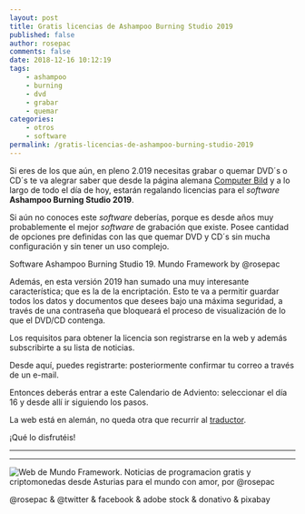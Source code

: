 ```yaml
---
layout: post
title: Gratis licencias de Ashampoo Burning Studio 2019
published: false
author: rosepac
comments: false
date: 2018-12-16 10:12:19
tags:
    - ashampoo
    - burning
    - dvd
    - grabar
    - quemar
categories:
    - otros
    - software
permalink: /gratis-licencias-de-ashampoo-burning-studio-2019
---
```

Si eres de los que aún, en pleno 2.019 necesitas grabar o quemar DVD´s o CD´s te va alegrar saber que desde la página alemana [Computer Bild][1] y a lo largo de todo el día de hoy, estarán regalando licencias para el _software_ **Ashampoo Burning Studio 2019**.

Si aún no conoces este _software_ deberías, porque es desde años muy probablemente el mejor _software_ de grabación que existe. Posee cantidad de opciones pre definidas con las que quemar DVD y CD´s sin mucha configuración y sin tener un uso complejo.

Software Ashampoo Burning Studio 19. Mundo Framework by @rosepac

Además, en esta versión 2019 han sumado una muy interesante característica; que es la de la encriptación. Esto te va a permitir guardar todos los datos y documentos que desees bajo una máxima seguridad, a través de una contraseña que bloqueará el proceso de visualización de lo que el DVD/CD contenga.

Los requisitos para obtener la licencia son registrarse en la web y además subscribirte a su lista de noticias.

Desde aquí, puedes registrarte:  posteriormente confirmar tu correo a través de un e-mail.

Entonces deberás entrar a este Calendario de Adviento:  seleccionar el día 16 y desde allí ir siguiendo los pasos.

La web está en alemán, no queda otra que recurrir al [traductor][2].

¡Qué lo disfrutéis!

* * *


   


* * *


  


![Web de Mundo Framework. Noticias de programacion gratis y criptomonedas desde Asturias para el mundo con amor, por @rosepac][3]


  @rosepac & @twitter & facebook & adobe stock & donativo & pixabay


 [1]: https://www.computerbild.de
 [2]: https://translate.google.es/?hl=es
 [3]: https://image.ibb.co/iTckvT/mundo-framework-1350x167-steemit.png